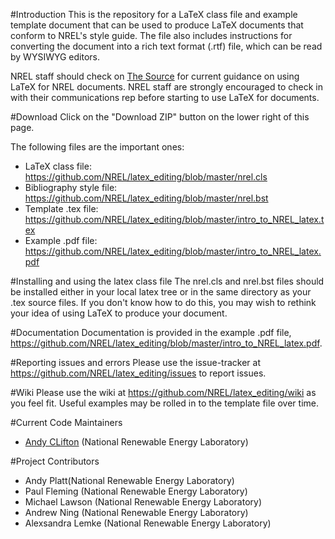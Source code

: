 #Introduction
This is the repository for a LaTeX class file and example template document that can be used to produce LaTeX documents that conform to NREL's style guide. The file also includes instructions for converting the document into a rich text format (.rtf) file, which can be read by WYSIWYG editors.

NREL staff should check on [The Source](http://thesource.nrel.gov/communications/templates.html) for current guidance on using LaTeX for NREL documents. NREL staff are strongly encouraged to check in with their communications rep before starting to use LaTeX for documents.

#Download
Click on the "Download ZIP" button on the lower right of this page. 

The following files are the important ones:
* LaTeX class file: https://github.com/NREL/latex_editing/blob/master/nrel.cls
* Bibliography style file: https://github.com/NREL/latex_editing/blob/master/nrel.bst
* Template .tex file: https://github.com/NREL/latex_editing/blob/master/intro_to_NREL_latex.tex
* Example .pdf file: https://github.com/NREL/latex_editing/blob/master/intro_to_NREL_latex.pdf

#Installing and using the latex class file
The nrel.cls and nrel.bst files should be installed either in your local latex tree or in the same directory as your .tex source files. If you don't know how to do this, you may wish to rethink your idea of using LaTeX to produce your document.

#Documentation
Documentation is provided in the example .pdf file, https://github.com/NREL/latex_editing/blob/master/intro_to_NREL_latex.pdf.

#Reporting issues and errors
Please use the issue-tracker at https://github.com/NREL/latex_editing/issues to report issues.

#Wiki
Please use the wiki at https://github.com/NREL/latex_editing/wiki as you feel fit. Useful examples may be rolled in to the template file over time.

#Current Code Maintainers
* [Andy CLifton](mailto:andrew.clifton@nrel.gov) (National Renewable Energy Laboratory)

#Project Contributors
* Andy Platt(National Renewable Energy Laboratory)
* Paul Fleming (National Renewable Energy Laboratory)
* Michael Lawson (National Renewable Energy Laboratory)
* Andrew Ning (National Renewable Energy Laboratory)
* Alexsandra Lemke (National Renewable Energy Laboratory)
